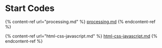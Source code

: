 # Start Codes

{% content-ref url="processing.md" %}
[processing.md](processing.md)
{% endcontent-ref %}

{% content-ref url="html-css-javascript.md" %}
[html-css-javascript.md](html-css-javascript.md)
{% endcontent-ref %}

